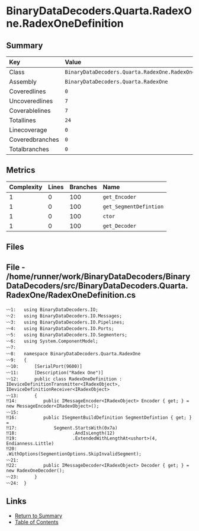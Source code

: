 ﻿# BinaryDataDecoders.Quarta.RadexOne.RadexOneDefinition

## Summary

| Key             | Value                                                   |
| :-------------- | :------------------------------------------------------ |
| Class           | `BinaryDataDecoders.Quarta.RadexOne.RadexOneDefinition` |
| Assembly        | `BinaryDataDecoders.Quarta.RadexOne`                    |
| Coveredlines    | `0`                                                     |
| Uncoveredlines  | `7`                                                     |
| Coverablelines  | `7`                                                     |
| Totallines      | `24`                                                    |
| Linecoverage    | `0`                                                     |
| Coveredbranches | `0`                                                     |
| Totalbranches   | `0`                                                     |

## Metrics

| Complexity | Lines | Branches | Name                   |
| :--------- | :---- | :------- | :--------------------- |
| 1          | 0     | 100      | `get_Encoder`          |
| 1          | 0     | 100      | `get_SegmentDefintion` |
| 1          | 0     | 100      | `ctor`                 |
| 1          | 0     | 100      | `get_Decoder`          |

## Files

## File - /home/runner/work/BinaryDataDecoders/BinaryDataDecoders/src/BinaryDataDecoders.Quarta.RadexOne/RadexOneDefinition.cs

```CSharp
〰1:   using BinaryDataDecoders.IO;
〰2:   using BinaryDataDecoders.IO.Messages;
〰3:   using BinaryDataDecoders.IO.Pipelines;
〰4:   using BinaryDataDecoders.IO.Ports;
〰5:   using BinaryDataDecoders.IO.Segmenters;
〰6:   using System.ComponentModel;
〰7:   
〰8:   namespace BinaryDataDecoders.Quarta.RadexOne
〰9:   {
〰10:      [SerialPort(9600)]
〰11:      [Description("Radex One")]
〰12:      public class RadexOneDefinition : IDeviceDefinitionTransmitter<IRadexObject>, IDeviceDefinitionReceiver<IRadexObject>
〰13:      {
‼14:          public IMessageEncoder<IRadexObject> Encoder { get; } = new MessageEncoder<IRadexObject>();
〰15:  
‼16:          public ISegmentBuildDefinition SegmentDefintion { get; } =
‼17:              Segment.StartsWith(0x7a)
‼18:                     .AndIsLength(12)
‼19:                     .ExtendedWithLengthAt<ushort>(4, Endianness.Little)
‼20:                     .WithOptions(SegmentionOptions.SkipInvalidSegment);
〰21:  
‼22:          public IMessageDecoder<IRadexObject> Decoder { get; } = new RadexOneDecoder();
〰23:      }
〰24:  }
```

## Links

* [Return to Summary](Summary.md)
* [Table of Contents](../TOC.md)

